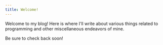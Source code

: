 ```yaml
---
title: Welcome!
---
```


Welcome to my blog! Here is where I'll write about various things related to programming and other miscellaneous endeavors of mine.

Be sure to check back soon!
